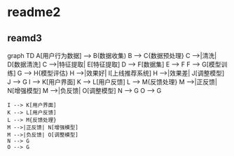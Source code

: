 # readme2
## reamd3


graph TD
    A[用户行为数据] --> B(数据收集)
    B --> C{数据预处理}
    C -->|清洗| D[数据清洗]
    C -->|特征提取| E[特征提取]
    D --> F[数据集]
    E --> F
    F --> G[模型训练]
    G --> H{模型评估}
    H -->|效果好| I[上线推荐系统]
    H -->|效果差| J[调整模型]
    J --> G
    I --> K[用户界面]
    K --> L[用户反馈]
    L --> M{反馈处理}
    M -->|正反馈| N[增强模型]
    M -->|负反馈| O[调整模型]
    N --> G
    O --> G

    I --> K[用户界面]
    K --> L[用户反馈]
    L --> M{反馈处理}
    M -->|正反馈| N[增强模型]
    M -->|负反馈| O[调整模型]
    N --> G
    O --> G
